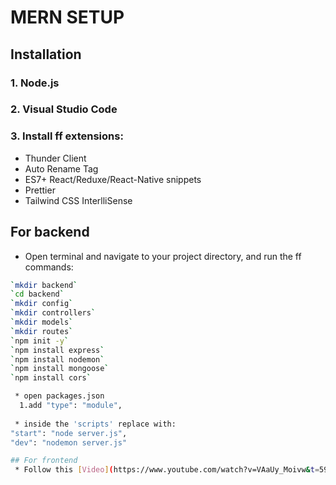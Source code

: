 # **MERN SETUP**

## Installation
### 1. Node.js
### 2. Visual Studio Code
### 3. Install ff extensions:
  * Thunder Client
  * Auto Rename Tag
  * ES7+ React/Reduxe/React-Native snippets
  * Prettier
  * Tailwind CSS InterlliSense

## For backend
 * Open terminal and navigate to your project directory, and run the ff commands:
```sh
`mkdir backend`
`cd backend`
`mkdir config`
`mkdir controllers`
`mkdir models`
`mkdir routes`
`npm init -y`
`npm install express`
`npm install nodemon`
`npm install mongoose`
`npm install cors`

 * open packages.json
  1.add "type": "module",
 
 * inside the 'scripts' replace with:
"start": "node server.js",
"dev": "nodemon server.js"

## For frontend
 * Follow this [Video](https://www.youtube.com/watch?v=VAaUy_Moivw&t=597s&ab_channel=React%26NextjsProjectswithSahand)